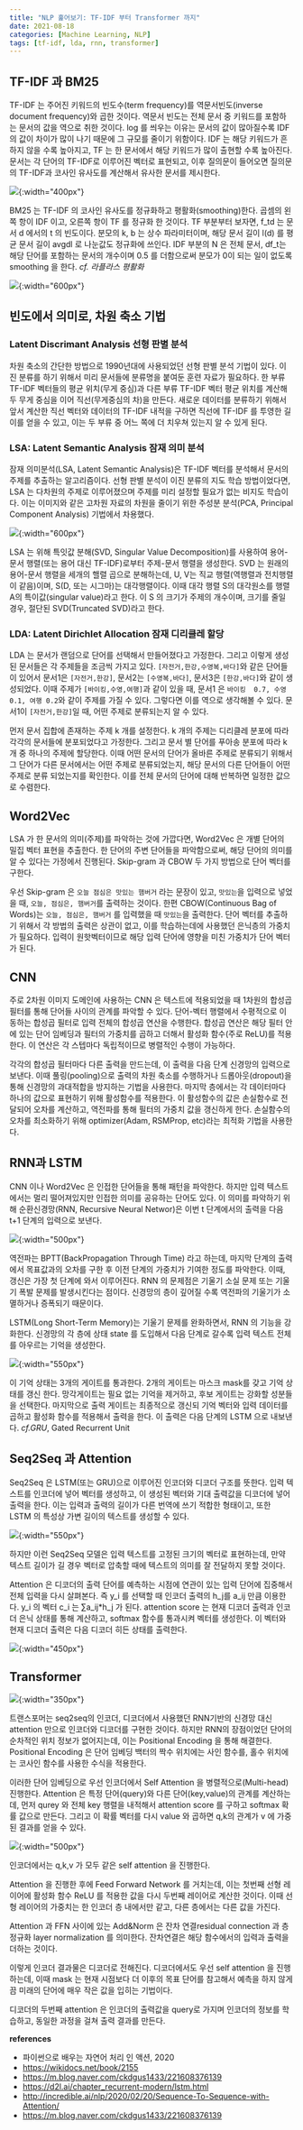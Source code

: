 ```yaml
---
title: "NLP 훑어보기: TF-IDF 부터 Transformer 까지"
date: 2021-08-18
categories: [Machine Learning, NLP]
tags: [tf-idf, lda, rnn, transformer]
---
```


## TF-IDF 과 BM25

TF-IDF 는 주어진 키워드의 빈도수(term frequency)를 역문서빈도(inverse document frequency)와 곱한 것이다. 역문서 빈도는 전체 문서 중 키워드를 포함하는 문서의 값을 역으로 취한 것이다. log 를 씌우는 이유는 문서의 값이 많아질수록 IDF 의 값이 차이가 많이 나기 때문에 그 규모를 줄이기 위함이다. IDF 는 해당 키워드가 흔하지 않을 수록 높아지고, TF 는 한 문서에서 해당 키워드가 많이 출현할 수록 높아진다. 문서는 각 단어의 TF-IDF로 이루어진 벡터로 표현되고, 이후 질의문이 들어오면 질의문의 TF-IDF과 코사인 유사도를 계산해서 유사한 문서를 제시한다.

![](/assets/posts/2021-08-18-tf-idf-to-transformer/tf-idf.jpg){:width="400px"}

BM25 는 TF-IDF 의 코사인 유사도를 정규화하고 평활화(smoothing)한다. 곱셈의 왼쪽 항이 IDF 이고, 오른쪽 항이 TF 를 정규화 한 것이다. TF 부분부터 보자면, f_td 는 문서 d 에서의 t 의 빈도이다. 분모의 k, b 는 상수 파라미터이며, 해당 문서 길이 l(d) 를 평균 문서 길이 avgdl 로 나눈값도 정규화에 쓰인다. IDF 부분의 N 은 전체 문서, df_t는 해당 단어를 포함하는 문서의 개수이며 0.5 를 더함으로써 분모가 0이 되는 일이 없도록 smoothing 을 한다. *cf. 라플라스 평활화*

![](/assets/posts/2021-08-18-tf-idf-to-transformer/bm25_formula.png){:width="600px"}


## 빈도에서 의미로, 차원 축소 기법

### Latent Discrimant Analysis 선형 판별 분석

차원 축소의 간단한 방법으로 1990년대에 사용되었던 선형 판별 분석 기법이 있다. 이진 분류를 하기 위해서 미리 문서들에 분류명을 붙여둔 훈련 자료가 필요하다. 한 부류 TF-IDF 벡터들의 평균 위치(무게 중심)과 다른 부류 TF-IDF 벡터 평균 위치를 계산해 두 무게 중심을 이어 직선(무게중심의 차)을 만든다. 새로운 데이터를 분류하기 위해서 앞서 계산한 직선 벡터와 데이터의 TF-IDF 내적을 구하면 직선에 TF-IDF 를 투영한 길이를 얻을 수 있고, 이는 두 부류 중 어느 쪽에 더 치우쳐 있는지 알 수 있게 된다.

### LSA: Latent Semantic Analysis 잠재 의미 분석

잠재 의미분석(LSA, Latent Semantic Analysis)은 TF-IDF 벡터를 분석해서 문서의 주제를 추출하는 알고리즘이다.  선형 판별 분석이 이진 분류의 지도 학습 방법이었다면, LSA 는 다차원의 주제로 이루어졌으며 주제를 미리 설정할 필요가 없는 비지도 학습이다. 이는 이미지와 같은 고차원 자료의 차원을 줄이기 위한 주성분 분석(PCA, Principal Component Analysis) 기법에서 차용했다. 

![](/assets/posts/2021-08-18-tf-idf-to-transformer/lsa.jpg){:width="600px"}


LSA 는 위해 특잇값 분해(SVD, Singular Value Decomposition)를 사용하여 용어-문서 행렬(또는 용어 대신 TF-IDF)로부터 주제-문서 행렬을 생성한다. SVD 는 원래의 용어-문서 행렬을 세개의 핼렬 곱으로 분해하는데, U, V는 직교 행렬(역행렬과 전치행렬이 같음)이며, S(D, 또는 시그마)는 대각행렬이다. 이때 대각 행렬 S의 대각원소를 행렬 A의 특이값(singular value)라고 한다. 이 S 의 크기가 주제의 개수이며, 크기를 줄일 경우, 절단된 SVD(Truncated SVD)라고 한다. 

### LDA: Latent Dirichlet Allocation 잠재 디리클레 할당

LDA 는 문서가 랜덤으로 단어를 선택해서 만들어졌다고 가정한다. 그리고 이렇게 생성된 문서들은 각 주제들을 조금씩 가지고 있다. `[자전거,한강,수영복,바다]`와 같은 단어들이 있어서 문서1은 `[자전거,한강]`, 문서2는 `[수영복,바다]`, 문서3은 `[한강,바다]`와 같이 생성되었다. 이때 주제가 `[바이킹,수영,여행]`과 같이 있을 때, 문서1 은 `바이킹  0.7, 수영 0.1, 여행 0.2`와 같이 주제를 가질 수 있다. 그렇다면 이를 역으로 생각해볼 수 있다. 문서1이 `[자전거,한강]`일 때, 어떤 주제로 분류되는지 알 수 있다. 

먼저 문서 집합에 존재하는 주제 k 개를 설정한다. k 개의 주제는 디리클레 분포에 따라 각각의 문서들에 분포되었다고 가정한다. 그리고 문서 별 단어를 푸아송 분포에 따라 k 개 중 하나의 주제에 할당한다. 이때 어떤 문서의 단어가 올바른 주제로 분류되기 위해서 그 단어가 다른 문서에서는 어떤 주제로 분류되었는지, 해당 문서의 다른 단어들이 어떤 주제로 분류 되었는지를 확인한다. 이를 전체 문서의 단어에 대해 반복하면 일정한 값으로 수렴한다.

## Word2Vec

LSA 가 한 문서의 의미(주제)를 파악하는 것에 가깝다면, Word2Vec 은 개별 단어의 밀집 벡터 표현을 추출한다. 한 단어의 주변 단어들을 파악함으로써, 해당 단어의 의미를 알 수 있다는 가정에서 진행된다. Skip-gram 과 CBOW 두 가지 방법으로 단어 벡터를 구한다.

우선 Skip-gram 은 `오늘 점심은 맛있는 햄버거` 라는 문장이 있고, `맛있는`을 입력으로 넣었을 때, `오늘, 점심은, 햄버거`를 출력하는 것이다. 한편 CBOW(Continuous Bag of Words)는 `오늘, 점심은, 햄버거` 를 입력했을 때 `맛있는`을 출력한다. 단어 벡터를 추출하기 위해서 각 방법의 출력은 상관이 없고, 이를 학습하는데에 사용했던 은닉층의 가중치가 필요하다. 입력이 원핫벡터이므로 해당 입력 단어에 영향을 미친 가중치가 단어 벡터가 된다.

## CNN

주로 2차원 이미지 도메인에 사용하는 CNN 은 텍스트에 적용되었을 때 1차원의 합성곱 필터를 통해 단어들 사이의 관계를 파악할 수 있다. 단어-벡터 행렬에서 수평적으로 이동하는 합성곱 필터로 입력 전체의 합성곱 연산을 수행한다. 합성곱 연산은 해당 필터 안에 있는 단어 임베딩과 필터의 가중치를 곱하고 더해서 활성화 함수(주로 ReLU)를 적용한다. 이 연산은 각 스텝마다 독립적이므로 병렬적인 수행이 가능하다. 

각각의 합성곱 필터마다 다른 출력을 만드는데, 이 출력을 다음 단계 신경망의 입력으로 보낸다. 이때 풀링(pooling)으로 출력의 차원 축소를 수행하거나 드롭아웃(dropout)을 통해 신경망의 과대적합을 방지하는 기법을 사용한다. 마지막 층에서는 각 데이터마다 하나의 값으로 표현하기 위해 활성함수를 적용한다. 이 활성함수의 값은 손실함수로 전달되어 오차를 계산하고, 역전파를 통해 필터의 가중치 값을 갱신하게 한다. 손실함수의 오차를 최소화하기 위해 optimizer(Adam, RSMProp, etc)라는 최적화 기법을 사용한다.

## RNN과 LSTM

CNN 이나 Word2Vec 은 인접한 단어들을 통해 패턴을 파악한다. 하지만 입력 텍스트에서는 멀리 떨어져있지만 인접한 의미를 공유하는 단어도 있다. 이 의미를 파악하기 위해 순환신경망(RNN, Recursive Neural Networ)은 이번 t 단계에서의 출력을 다음 t+1 단계의 입력으로 보낸다. 

![](/assets/posts/2021-08-18-tf-idf-to-transformer/rnn.png){:width="500px"}

역전파는 BPTT(BackPropagation Through Time) 라고 하는데, 마지막 단계의 출력에서 목표값과의 오차를 구한 후 이전 단계의 가중치가 기여한 정도를 파악한다. 이때, 갱신은 가장 첫 단계에 와서 이루어진다. RNN 의 문제점은 기울기 소실 문제 또는 기울기 폭발 문제를 발생시킨다는 점이다. 신경망의 층이 깊어질 수록 역전파의 기울기가 소멸하거나 증폭되기 때문이다. 

LSTM(Long Short-Term Memory)는 기울기 문제를 완화하면서, RNN 의 기능을 강화한다. 신경망의 각 층에 상태 state 를 도입해서 다음 단계로 갈수록 입력 텍스트 전체를 아우르는 기억을 생성한다. 

![](/assets/posts/2021-08-18-tf-idf-to-transformer/lstm.png){:width="550px"}


이 기억 상태는 3개의 게이트를 통과한다. 2개의 게이트는 마스크 mask를 갖고 기억 상태를 갱신 한다. 망각게이트는 필요 없는 기억을 제거하고, 후보 게이트는 강화할 성분들을 선택한다. 마지막으로 출력 게이트는 최종적으로 갱신되 기억 벡터와 입력 데이터를 곱하고 활성화 함수를 적용해서 출력을 한다. 이 출력은 다음 단계의 LSTM 으로 내보낸다. *cf.GRU*, Gated Recurrent Unit

## Seq2Seq 과 Attention

Seq2Seq 은 LSTM(또는 GRU)으로 이루어진 인코더와 디코더 구조를 뜻한다. 입력 텍스트를 인코더에 넣어 벡터를 생성하고, 이 생성된 벡터와 기대 출력값을 디코더에 넣어 출력을 한다. 이는 입력과 출력의 길이가 다른 번역에 쓰기 적합한 형태이고, 또한 LSTM 의 특성상 가변 길이의 텍스트를 생성할 수 있다.

![](/assets/posts/2021-08-18-tf-idf-to-transformer/seq2seq.png){:width="550px"}

하지만 이런 Seq2Seq 모델은 입력 텍스트를 고정된 크기의 벡터로 표현하는데, 만약 텍스트 길이가 길 경우 벡터로 압축할 때에 텍스트의 의미를 잘 전달하지 못할 것이다. 

Attention 은 디코더의 출력 단어를 예측하는 시점에 연관이 있는 입력 단어에 집중해서 전체 입력을 다시 살펴본다. 즉 y_i 를 선택할 때 인코더 출력의 h_j를 a_ij 만큼 이용한다. y_i 의 벡터 c_i 는 ∑a_ij*h_j 가 된다.  attention score 는 현재 디코더 출력과 인코더 은닉 상태를 통해 계산하고, softmax 함수를 통과시켜 벡터를 생성한다. 이 벡터와 현재 디코더 출력은 다음 디코더 히든 상태를 출력한다.

![](/assets/posts/2021-08-18-tf-idf-to-transformer/attention.png){:width="450px"}



## Transformer

![](/assets/posts/2021-08-18-tf-idf-to-transformer/transformer.png){:width="350px"}

트랜스포머는 seq2seq의 인코더, 디코더에서 사용했던 RNN기반의 신경망 대신 attention 만으로 인코더와 디코더를 구현한 것이다. 하지만 RNN의 장점이었던 단어의 순차적인 위치 정보가 없어지는데, 이는 Positional Encoding 을 통해 해결한다. Positional Encoding 은 단어 임베딩 백터의 짝수 위치에는 사인 함수를, 홀수 위치에는 코사인 함수를 사용한 수식을 적용한다.  

이러한 단어 임베딩으로 우선 인코더에서 Self Attention 을 병렬적으로(Multi-head) 진행한다.  Attention 은 특정 단어(query)와 다른 단어(key,value)의 관계를 계산하는데, 먼저 qurey 와 전체 key 행렬을 내적해서 attention score 를 구하고 softmax 확률 값으로 만든다. 그리고 이 확률 벡터를 다시 value 와 곱하면 q,k의 관계가 v 에 가중된 결과를 얻을 수 있다. 

![](/assets/posts/2021-08-18-tf-idf-to-transformer/multiattention.png){:width="500px"}


인코더에서는 q,k,v 가 모두 같은 self attention 을 진행한다. 

Attention 을 진행한 후에 Feed Forward Network 를 거치는데, 이는 첫번째 선형 레이어에 활성화 함수 ReLU 를 적용한 값을 다시 두번째 레이어로 계산한 것이다. 이때 선형 레이어의 가중치는 한 인코더 층 내에서만 같고, 다른 층에서는 다른 값을 가진다. 

Attention 과 FFN 사이에 있는 Add&Norm 은 잔차 연결residual connection 과 층 정규화 layer normalization 를 의미한다. 잔차연결은 해당 함수에서의 입력과 출력을 더하는 것이다.

이렇게 인코더 결과물은 디코더로 전해진다. 디코더에서도 우선 self attention 을 진행하는데, 이때 mask 는 현재 시점보다 더 이후의 목표 단어를 참고해서 예측을 하지 않게끔 미래의 단어에 매우 작은 값을 입히는 기법이다. 

디코더의 두번째 attention 은 인코더의 출력값을 query로 가지며 인코더의 정보를 학습하고, 동일한 과정을 걸쳐 출력 결과를 만든다. 



**references**

* 파이썬으로 배우는 자연어 처리 인 액션, 2020
* https://wikidocs.net/book/2155
* https://m.blog.naver.com/ckdgus1433/221608376139
* https://d2l.ai/chapter_recurrent-modern/lstm.html
* http://incredible.ai/nlp/2020/02/20/Sequence-To-Sequence-with-Attention/
* https://m.blog.naver.com/ckdgus1433/221608376139
